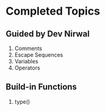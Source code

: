 # Completed Topics

## Guided by Dev Nirwal

1. Comments
2. Escape Sequences
3. Variables
4. Operators


## Build-in Functions
1. type()